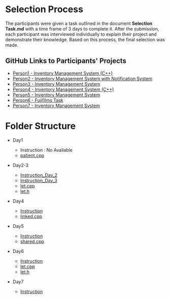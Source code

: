# Selection Process

The participants were given a task outlined in the document **Selection Task.md** with a time frame of 3 days to complete it. After the submission, each participant was interviewed individually to explain their project and demonstrate their knowledge. Based on this process, the final selection was made.

## GitHub Links to Participants' Projects
- [Person1 - Inventory Management System (C++)](https://github.com/shayanbista/Inventory-management-system-c-)
- [Person2 - Inventory Management System with Notification System](https://github.com/boharabirendra/InventoryMangSysWithNotiSys?tab=readme-ov-file)
- [Person3 - Inventory Management System](https://github.com/Rashik977/Inventory-management-system)
- [Person4 - Inventory Management System (C++)](https://github.com/bibekthapa007/inventory-cpp)
- [Person5 - Inventory Management System](https://github.com/simonchaudhary/InventoryManagementSystem)
- [Person6 - Fujifilms Task](https://github.com/avyjyo11/fujifilms-task)
- [Person7 - Inventory Management System](https://github.com/sudiprajkunwar/inventory-management)

# Folder Structure
- Day1
    - Instruction : No Available
    - [patient.cpp](https://github.com/bhattaroshan/cpp-training-module/blob/main/Day1/patient.cpp)

- Day2-3
    - [Instruction_Day_2](https://github.com/bhattaroshan/cpp-training-module/blob/main/Day2-3/day-2-instructions.md)
    - [Instruction_Day_3](https://github.com/bhattaroshan/cpp-training-module/blob/main/Day2-3/day-3-instructions.md)
    - [let.cpp](https://github.com/bhattaroshan/cpp-training-module/blob/main/Day2-3/let.cpp)
    - [let.h](https://github.com/bhattaroshan/cpp-training-module/blob/main/Day2-3/let.h)

- Day4
    - [Instruction](https://github.com/bhattaroshan/cpp-training-module/blob/main/Day4/day-4-instructions.md)
    - [linked.cpp](https://github.com/bhattaroshan/cpp-training-module/blob/main/Day4/linked.cpp)

- Day5
    - [Instruction](https://github.com/bhattaroshan/cpp-training-module/blob/main/Day5/day-5-instructions.md)
    - [shared.cpp](https://github.com/bhattaroshan/cpp-training-module/blob/main/Day5/shared.cpp)

- Day6
    - [Instruction](https://github.com/bhattaroshan/cpp-training-module/blob/main/Day6/day-6-instructions.md)
    - [let.cpp](https://github.com/bhattaroshan/cpp-training-module/blob/main/Day6/let.cpp)
    - [let.h](https://github.com/bhattaroshan/cpp-training-module/blob/main/Day6/let.h)

- Day7
    - [Instruction](https://github.com/bhattaroshan/cpp-training-module/blob/main/Day7/day-7-instructions.md)
